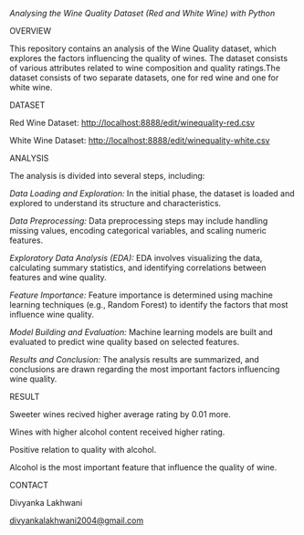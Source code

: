 
*Analysing the Wine Quality Dataset (Red and White Wine) with Python*

OVERVIEW

This repository contains an analysis of the Wine Quality dataset, which explores the factors influencing the quality of wines. The dataset consists of various attributes related to wine composition and quality ratings.The dataset consists of two separate datasets, one for red wine and one for white wine.

DATASET

Red Wine Dataset: [http://localhost:8888/edit/winequality-red.csv](http://localhost:8888/edit/winequality-red.csv)

White Wine Dataset: [http://localhost:8888/edit/winequality-white.csv
](http://localhost:8888/edit/winequality-white.csv)

ANALYSIS

The analysis is divided into several steps, including:

*Data Loading and Exploration:* In the initial phase, the dataset is loaded and explored to understand its structure and characteristics.

*Data Preprocessing:* Data preprocessing steps may include handling missing values, encoding categorical variables, and scaling numeric features.

*Exploratory Data Analysis (EDA):* EDA involves visualizing the data, calculating summary statistics, and identifying correlations between features and wine quality.

*Feature Importance:* Feature importance is determined using machine learning techniques (e.g., Random Forest) to identify the factors that most influence wine quality.

*Model Building and Evaluation:* Machine learning models are built and evaluated to predict wine quality based on selected features.

*Results and Conclusion:* The analysis results are summarized, and conclusions are drawn regarding the most important factors influencing wine quality.

RESULT

Sweeter wines recived higher average rating by 0.01 more.

Wines with higher alcohol content received higher rating.

Positive relation to quality with alcohol.

Alcohol is the most important feature that influence the quality of wine.

CONTACT

Divyanka Lakhwani

divyankalakhwani2004@gmail.com
